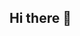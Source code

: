 ## Hi there 👋

<!--
**juuliannd41/juuliannd41** is a ✨ _special_ ✨ repository because its `README.md` (this file) appears on your GitHub profile.

Here are some ideas to get you started:

- 🔭 I’m currently working on getting my Associates of Computer Science from TCC
- 🌱 I’m currently learning Unix
      - I have learned: Python, Java, C++
- 👯 I’m looking to collaborate on anything game development related
- 😄 Pronouns: he/him
- ⚡ Fun fact: I'm am/was a k-pop cover dancer, and trying to find a video game that I could play endlessly
-->
